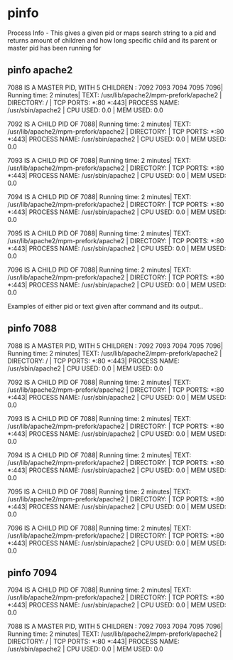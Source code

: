 pinfo
=====

Process Info - This gives a given pid or maps search string to a pid and returns amount of children and how long specific child and its parent or master pid has been running for 


## pinfo  apache2


7088 IS A MASTER PID, WITH 5 CHILDREN : 7092 7093 7094 7095 7096| Running time: 2 minutes| TEXT: /usr/lib/apache2/mpm-prefork/apache2 | DIRECTORY: / | TCP PORTS: *:80 *:443| PROCESS NAME: /usr/sbin/apache2 | CPU USED: 0.0 | MEM USED: 0.0

7092 IS A CHILD PID OF 7088| Running time: 2 minutes| TEXT: /usr/lib/apache2/mpm-prefork/apache2 | DIRECTORY: | TCP PORTS: *:80 *:443| PROCESS NAME: /usr/sbin/apache2 | CPU USED: 0.0 | MEM USED: 0.0

7093 IS A CHILD PID OF 7088| Running time: 2 minutes| TEXT: /usr/lib/apache2/mpm-prefork/apache2 | DIRECTORY: | TCP PORTS: *:80 *:443| PROCESS NAME: /usr/sbin/apache2 | CPU USED: 0.0 | MEM USED: 0.0

7094 IS A CHILD PID OF 7088| Running time: 2 minutes| TEXT: /usr/lib/apache2/mpm-prefork/apache2 | DIRECTORY: | TCP PORTS: *:80 *:443| PROCESS NAME: /usr/sbin/apache2 | CPU USED: 0.0 | MEM USED: 0.0

7095 IS A CHILD PID OF 7088| Running time: 2 minutes| TEXT: /usr/lib/apache2/mpm-prefork/apache2 | DIRECTORY: | TCP PORTS: *:80 *:443| PROCESS NAME: /usr/sbin/apache2 | CPU USED: 0.0 | MEM USED: 0.0

7096 IS A CHILD PID OF 7088| Running time: 2 minutes| TEXT: /usr/lib/apache2/mpm-prefork/apache2 | DIRECTORY: | TCP PORTS: *:80 *:443| PROCESS NAME: /usr/sbin/apache2 | CPU USED: 0.0 | MEM USED: 0.0

Examples of either pid or text given after command and its output..


## pinfo  7088




7088 IS A MASTER PID, WITH 5 CHILDREN : 7092 7093 7094 7095 7096| Running time: 2 minutes| TEXT: /usr/lib/apache2/mpm-prefork/apache2 | DIRECTORY: / | TCP PORTS: *:80 *:443| PROCESS NAME: /usr/sbin/apache2 | CPU USED: 0.0 | MEM USED: 0.0

7092 IS A CHILD PID OF 7088| Running time: 2 minutes| TEXT: /usr/lib/apache2/mpm-prefork/apache2 | DIRECTORY: | TCP PORTS: *:80 *:443| PROCESS NAME: /usr/sbin/apache2 | CPU USED: 0.0 | MEM USED: 0.0

7093 IS A CHILD PID OF 7088| Running time: 2 minutes| TEXT: /usr/lib/apache2/mpm-prefork/apache2 | DIRECTORY: | TCP PORTS: *:80 *:443| PROCESS NAME: /usr/sbin/apache2 | CPU USED: 0.0 | MEM USED: 0.0

7094 IS A CHILD PID OF 7088| Running time: 2 minutes| TEXT: /usr/lib/apache2/mpm-prefork/apache2 | DIRECTORY: | TCP PORTS: *:80 *:443| PROCESS NAME: /usr/sbin/apache2 | CPU USED: 0.0 | MEM USED: 0.0

7095 IS A CHILD PID OF 7088| Running time: 2 minutes| TEXT: /usr/lib/apache2/mpm-prefork/apache2 | DIRECTORY: | TCP PORTS: *:80 *:443| PROCESS NAME: /usr/sbin/apache2 | CPU USED: 0.0 | MEM USED: 0.0

7096 IS A CHILD PID OF 7088| Running time: 2 minutes| TEXT: /usr/lib/apache2/mpm-prefork/apache2 | DIRECTORY: | TCP PORTS: *:80 *:443| PROCESS NAME: /usr/sbin/apache2 | CPU USED: 0.0 | MEM USED: 0.0



## pinfo  7094




7094 IS A CHILD PID OF 7088| Running time: 2 minutes| TEXT: /usr/lib/apache2/mpm-prefork/apache2 | DIRECTORY: | TCP PORTS: *:80 *:443| PROCESS NAME: /usr/sbin/apache2 | CPU USED: 0.0 | MEM USED: 0.0

7088 IS A MASTER PID, WITH 5 CHILDREN : 7092 7093 7094 7095 7096| Running time: 2 minutes| TEXT: /usr/lib/apache2/mpm-prefork/apache2 | DIRECTORY: / | TCP PORTS: *:80 *:443| PROCESS NAME: /usr/sbin/apache2 | CPU USED: 0.0 | MEM USED: 0.0


